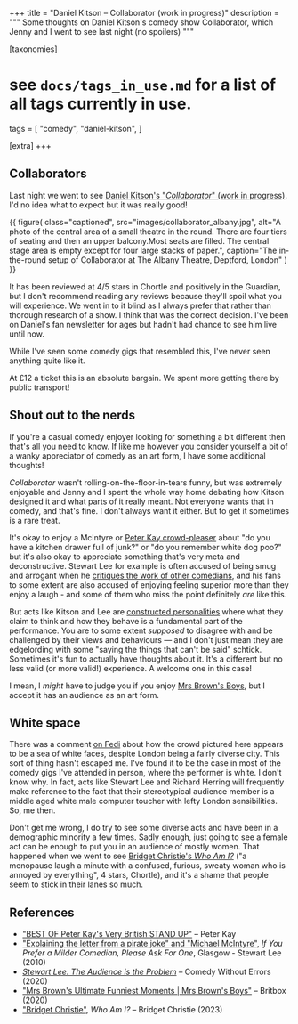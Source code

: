 +++
title = "Daniel Kitson – Collaborator (work in progress)"
description = """
Some thoughts on Daniel Kitson's comedy show Collaborator, which Jenny and I went to see last night (no spoilers)
"""

[taxonomies]
# see `docs/tags_in_use.md` for a list of all tags currently in use.
tags = [
    "comedy",
    "daniel-kitson",
]

[extra]
+++

## Collaborators

Last night we went to see
[Daniel Kitson's "_Collaborator_" (work in progress)](https://www.thealbany.org.uk/shows/collaborator/).
I'd no idea what to expect but it was really good!

{{ figure(
    class="captioned",
    src="images/collaborator_albany.jpg",
    alt="A photo of the central area of a small theatre in the round. There are
         four tiers of seating and then an upper balcony.Most seats are filled.
         The central stage area is empty except for four large stacks of
         paper.",
    caption="The in-the-round setup of Collaborator at The Albany Theatre,
             Deptford, London"
) }}

It has been reviewed at 4/5 stars in Chortle and positively in the Guardian,
but I don't recommend reading any reviews because they'll spoil what you will
experience. We went in to it blind as I always prefer that rather than
thorough research of a show. I think that was the correct decision. I've been
on Daniel's fan newsletter for ages but hadn't had chance to see him live
until now.

While I've seen some comedy gigs that resembled this, I've never seen anything
quite like it.

At £12 a ticket this is an absolute bargain. We spent more getting there by
public transport!

## Shout out to the nerds

If you're a casual comedy enjoyer looking for something a bit different then
that's all you need to know. If like me however you consider yourself a bit of
a wanky appreciator of comedy as an art form, I have some additional thoughts!

_Collaborator_ wasn't rolling-on-the-floor-in-tears funny, but was extremely
enjoyable and Jenny and I spent the whole way home debating how Kitson
designed it and what parts of it really meant. Not everyone wants that in
comedy, and that's fine. I don't always want it either. But to get it
sometimes is a rare treat.

It's okay to enjoy a McIntyre or
[Peter Kay crowd-pleaser](https://www.youtube.com/watch?v=-hkEnZhaCsA) about
"do you have a kitchen drawer full of junk?" or "do you remember white dog
poo?" but it's also okay to appreciate something that's very meta and
deconstructive. Stewart Lee for example is often accused of being smug and
arrogant when he
[critiques the work of other comedians](https://www.youtube.com/watch?v=XW3ZADTaUJc&t=315s),
and his fans to some extent are also accused of enjoying feeling superior more
than they enjoy a laugh - and some of them who miss the point definitely _are_
like this.

But acts like Kitson and Lee are
[constructed personalities](https://www.youtube.com/watch?v=0w-K0NWtysA) where
what they claim to think and how they behave is a fundamental part of the
performance. You are to some extent _supposed_ to disagree with and be
challenged by their views and behaviours — and I don't just mean they are
edgelording with some "saying the things that can't be said" schtick.
Sometimes it's fun to actually have thoughts about it. It's a different but no
less valid (or more valid!) experience. A welcome one in this case!

I mean, I _might_ have to judge you if you enjoy
[Mrs Brown's Boys](https://www.youtube.com/watch?v=4rC2rfCj3sk&pp=ygUPbXJzIGJyb3ducyBib3lz),
but I accept it has an audience as an art form.

## White space

There was a comment
[on Fedi](https://social.bitfolk.com/@grifferz/112845249632129851) about how
the crowd pictured here appears to be a sea of white faces, despite London
being a fairly diverse city. This sort of thing hasn't escaped me. I've found
it to be the case in most of the comedy gigs I've attended in person, where
the performer is white. I don't know why. In fact, acts like Stewart Lee and
Richard Herring will frequently make reference to the fact that their
stereotypical audience member is a middle aged white male computer toucher
with lefty London sensibilities. So, me then.

Don't get me wrong, I do try to see some diverse acts and have been in a
demographic minority a few times. Sadly enough, just going to see a female act
can be enough to put you in an audience of mostly women. That happened when we
went to see
[Bridget Christie's _Who Am I?_](https://www.youtube.com/watch?v=25_q3C5lWDI)
("a menopause laugh a minute with a confused, furious, sweaty woman who is
annoyed by everything", 4 stars, Chortle), and it's a shame that people seem
to stick in their lanes so much.

## References

- ["BEST OF Peter Kay's Very British STAND UP"](https://www.youtube.com/watch?v=-hkEnZhaCsA)
  – Peter Kay
- ["Explaining the letter from a pirate joke" and "Michael McIntyre"](https://www.youtube.com/watch?v=XW3ZADTaUJc),
  _If You Prefer a Milder Comedian, Please Ask For One_, Glasgow - Stewart Lee
  (2010)
- [_Stewart Lee: The Audience is the Problem_](https://www.youtube.com/watch?v=0w-K0NWtysA)
  – Comedy Without Errors (2020)
- ["Mrs Brown's Ultimate Funniest Moments | Mrs Brown's Boys"](https://www.youtube.com/watch?v=4rC2rfCj3sk&pp=ygUPbXJzIGJyb3ducyBib3lz)
  – Britbox (2020)
- ["Bridget Christie"](https://www.youtube.com/watch?v=25_q3C5lWDI), _Who Am
  I?_ – Bridget Christie (2023)
